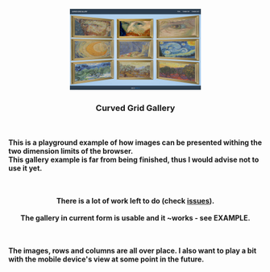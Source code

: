 <p align="center">
  <img width="260" height="161" src="https://github.com/rkruk/curved-grid-gallery/blob/master/img/mini.jpg">
</p>
 <h3 align="center"><b> Curved Grid Gallery </h3>
 <br><br>
This is a playground example of how images can be presented withing the two dimension limits of the browser.<br>
This gallery example is far from being finished, thus I would advise not to use it yet.<br><br><br>
<p align="center">There is a lot of work left to do (check <a href="https://github.com/rkruk/curved-grid-gallery/issues">issues</a>).<br><br>
  The gallery in current form is usable and it ~works - see <a href"">EXAMPLE</a>.</p><br><br> 
The images, rows and columns are all over place. I also want to play a bit with the mobile device's view at some point in the future.
<br><br> 
